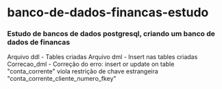 # banco-de-dados-financas-estudo
### Estudo de bancos de dados postgresql, criando um banco de dados de financas

Arquivo ddl - Tables criadas
Arquivo dml - Insert nas tables criadas
Correcao_dml - Correção do erro: insert or update on table "conta_corrente" viola restrição de chave estrangeira "conta_corrente_cliente_numero_fkey"
